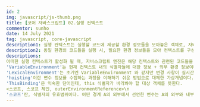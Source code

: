 ```yaml
---
id: 2
img: javascript/js-thumb.png
title: [코어 자바스크립트] 02.실행 컨텍스트
commentor: sunho
date: 14 July 2021
tag: javascript, core-javascript
description1: 실행 컨텍스트는 실행할 코드에 제공할 환경 정보들을 모아놓은 객체로, 자바스크립트의 동적 언어로서의 성격을 가장 잘 파악할 수 있는 개념이다.
description2: 동일 환경의 코드들을 실행 시, 필요한 환경 정보들을 모아 컨텍스트를 구성하고 콜 스택에 쌓아 올린 후, 가장 위의 컨텍스트 관련 코드들을 실행하며 전체 코드의 환경과 순서를 보장한다.
descriptions:
어떠한 실행 컨텍스트가 활성화 될 때, 자바스크립트 엔진은 해당 컨텍스트와 관련된 코드들을 실행하는 데 필요한 환경 정보들을 수집해서 실행 컨텍스트 객체에 저장한다. 대표적으로 VariableEnvironment, LexicalEnvironment, ThisBinding이 있다.
'VariableEnvironment'는 현재 컨텍스트 내의 식별자들에 대한 정보 + 외부 환경 정보이며 변경 사항이 반영되지 않는다. VariableEnvironment에 담기는 내용은 LexicalEnvironment와 같지만 최초 실행 시의 스냅샷을 유지한다는 점에서 차이가 있다. 실행 컨텍스트 생성 시, VariableEnvironment에 정보를 먼저 담고 이를 그대로 복사하여 LexicalEnvironment를 만들고 이후에는 LexicalEnvironment를 주로 활용한다. VariableEnvironment와 LexicalEnvironment의 내부는 environmentRecord와 outerEnvironmentReference로 구성되어 있다.
'LexicalEnvironment'는 초기엔 VariableEnvironment 와 같지만 변경 사항이 실시간으로 반영된다. 'environmentRecord'에는 현재 컨텍스트와 관련된 코드의 식별자 정보들이 저장되며,(컨텍스트 구성 함수에 지정된 매개변수 식별자, 함수 자체, var로 선언된 변수의 식별자 등이 식별자에 해당) 컨텍스트 내부 전체를 처음부터 끝까지 훑으며 순서대로 수집한다. 여기서 hoisting이란 개념이 등장한다.
'hoisting'이란 변수 정보를 수집하는 과정을 이해하기 쉬운 방법으로 대체한 가상개념이다. environmentRecord는 현재 실행될 컨텍스트의 대상 코드 내에 어떤 식별자들이 있는지에만 관심이 있기에 호이스팅 시에 변수명만 끌어올리고 할당 과정은 원래자리에 남겨둔다.
'ThisBinding'은 익숙한 단어인데, this 식별자가 바라봐야 할 대상 객체를 뜻한다.
<스코프, 스코프 체인, outerEnvironmentReference>\n
'스코프'란, 식별자의 유효범위이다. 어떤 경계 A의 외부에서 선언한 변수는 A의 외부와 내부 모두 접근이 가능하지만, A 내부에서 선언한 변수는 A의 내부에서만 접근 가능하다. 이러한 스코프를 안에서부터 바깥으로 검색해나가는 것을 '스코프 체인'이라고 부른다. 그리고 이를 가능케 하는 것이 'outerEnvironmentReference' 이다. outerEnvironmentReference 는 현재 호출된 함수가 선언될 당시의 LexicalEnvironment를 참조한다.
---
```

